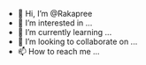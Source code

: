 - 👋 Hi, I’m @Rakapree
- 👀 I’m interested in ...
- 🌱 I’m currently learning ...
- 💞️ I’m looking to collaborate on ...
- 📫 How to reach me ...

<!---
Rakapree/Rakapree is a ✨ special ✨ repository because its `README.md` (this file) appears on your GitHub profile.
You can click the Preview link to take a look at your changes.
--->
